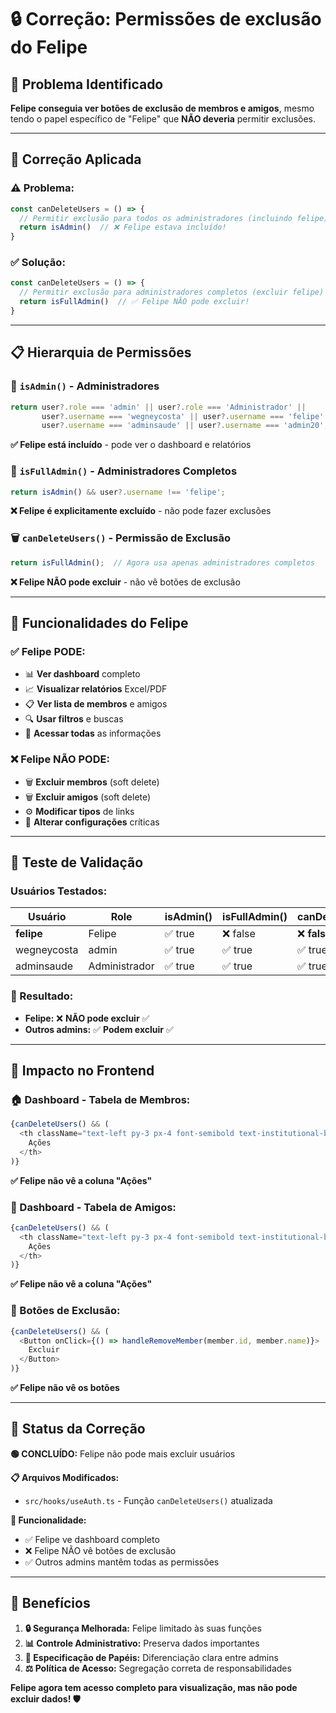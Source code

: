 # 🔒 Correção: Permissões de exclusão do Felipe

## 🎯 **Problema Identificado**

**Felipe conseguia ver botões de exclusão de membros e amigos**, mesmo tendo o papel específico de "Felipe" que **NÃO deveria** permitir exclusões.

---

## 🔧 **Correção Aplicada**

### **⚠️ Problema:**
```typescript
const canDeleteUsers = () => {
  // Permitir exclusão para todos os administradores (incluindo felipe)
  return isAdmin()  // ❌ Felipe estava incluído!
}
```

### **✅ Solução:**
```typescript
const canDeleteUsers = () => {
  // Permitir exclusão para administradores completos (excluir felipe)
  return isFullAdmin()  // ✅ Felipe NÃO pode excluir!
}
```

---

## 📋 **Hierarquia de Permissões**

### **🔐 `isAdmin()` - Administradores**
```typescript
return user?.role === 'admin' || user?.role === 'Administrador' || 
       user?.username === 'wegneycosta' || user?.username === 'felipe' || 
       user?.username === 'adminsaude' || user?.username === 'admin20';
```

**✅ Felipe está incluído** - pode ver o dashboard e relatórios

### **🚨 `isFullAdmin()` - Administradores Completos**
```typescript
return isAdmin() && user?.username !== 'felipe';
```

**❌ Felipe é explicitamente excluído** - não pode fazer exclusões

### **🗑️ `canDeleteUsers()` - Permissão de Exclusão**
```typescript
return isFullAdmin();  // Agora usa apenas administradores completos
```

**❌ Felipe NÃO pode excluir** - não vê botões de exclusão

---

## 🎯 **Funcionalidades do Felipe**

### **✅ Felipe PODE:**
- 📊 **Ver dashboard** completo
- 📈 **Visualizar relatórios** Excel/PDF
- 📋 **Ver lista de membros** e amigos
- 🔍 **Usar filtros** e buscas
- 👤 **Acessar todas** as informações

### **❌ Felipe NÃO PODE:**
- 🗑️ **Excluir membros** (soft delete)
- 🗑️ **Excluir amigos** (soft delete)
- ⚙️ **Modificar tipos** de links
- 🔧 **Alterar configurações** críticas

---

## 🧪 **Teste de Validação**

### **Usuários Testados:**

| Usuário | Role | isAdmin() | isFullAdmin() | canDeleteUsers() | Resultado |
|---------|------|-----------|---------------|------------------|-----------|
| **felipe** | Felipe | ✅ true | ❌ false | ❌ **false** | ✅ **Correto** |
| wegneycosta | admin | ✅ true | ✅ true | ✅ true | ✅ Correto |
| adminsaude | Administrador | ✅ true | ✅ true | ✅ true | ✅ Correto |

### **🎯 Resultado:**
- **Felipe:** ❌ **NÃO pode excluir** ✅
- **Outros admins:** ✅ **Podem excluir** ✅

---

## 📱 **Impacto no Frontend**

### **🏠 Dashboard - Tabela de Membros:**
```typescript
{canDeleteUsers() && (
  <th className="text-left py-3 px-4 font-semibold text-institutional-blue">
    Ações
  </th>
)}
```

**✅ Felipe não vê a coluna "Ações"**

### **👥 Dashboard - Tabela de Amigos:**
```typescript
{canDeleteUsers() && (
  <th className="text-left py-3 px-4 font-semibold text-institutional-blue">
    Ações  
  </th>
)}
```

**✅ Felipe não vê a coluna "Ações"**

### **🎯 Botões de Exclusão:**
```typescript
{canDeleteUsers() && (
  <Button onClick={() => handleRemoveMember(member.id, member.name)}>
    Excluir
  </Button>
)}
```

**✅ Felipe não vê os botões**

---

## 🚀 **Status da Correção**

**🟢 CONCLUÍDO:** Felipe não pode mais excluir usuários

**📋 Arquivos Modificados:**
- `src/hooks/useAuth.ts` - Função `canDeleteUsers()` atualizada

**🎯 Funcionalidade:** 
- ✅ Felipe ve dashboard completo
- ❌ Felipe NÃO vê botões de exclusão
- ✅ Outros admins mantêm todas as permissões

---

## 🎉 **Benefícios**

1. **🔒 Segurança Melhorada:** Felipe limitado às suas funções
2. **📊 Controle Administrativo:** Preserva dados importantes
3. **👥 Especificação de Papéis:** Diferenciação clara entre admins
4. **⚖️ Política de Acesso:** Segregação correta de responsabilidades

**Felipe agora tem acesso completo para visualização, mas não pode excluir dados! 🛡️**
